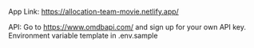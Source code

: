 App Link: https://allocation-team-movie.netlify.app/

API: Go to https://www.omdbapi.com/ and sign up for your own API key. Environment variable template in .env.sample
